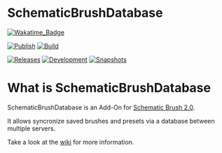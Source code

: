 # SchematicBrushDatabase

[![Wakatime_Badge](https://wakatime.com/badge/github/eldoriarpg/schematic-brush-database.svg)][wakatime]

[![Publish](https://img.shields.io/github/actions/workflow/status/eldoriarpg/schematic-brush-database/publish_to_nexus.yml?style=for-the-badge&label=Publish)][publish]
[![Build](https://img.shields.io/github/actions/workflow/status/eldoriarpg/schematic-brush-database/verify.yml?style=for-the-badge&label=Build)][verify]

[![Releases](https://img.shields.io/nexus/maven-releases/de.eldoria/schematic-brush-database?label=Release&logo=Release&server=https%3A%2F%2Feldonexus.de&style=for-the-badge)][release]
[![Development](https://img.shields.io/nexus/maven-dev/de.eldoria/schematic-brush-database?label=DEV&logo=Release&server=https%3A%2F%2Feldonexus.de&style=for-the-badge)][development]
[![Snapshots](https://img.shields.io/nexus/s/de.eldoria/schematic-brush-database?color=orange&label=Snapshot&server=https%3A%2F%2Feldonexus.de&style=for-the-badge)][snapshot]

<!-- [![Text](image_link)][link_anchor] -->
<!-- [anchor]: link> -->

[wakatime]: https://wakatime.com/badge/github/eldoriarpg/schematic-brush-database
[publish]: https://github.com/eldoriarpg/schematic-brush-database/actions/workflows/publish_to_nexus.yml
[verify]: https://github.com/eldoriarpg/schematic-brush-database/actions/workflows/verify.yml
[release]: https://eldonexus.de/#browse/browse:maven-releases:de%2Feldoria%2Fschematic-brush-database
[development]: https://eldonexus.de/#browse/browse:maven-dev:de%2Feldoria%2schematic-brush-database
[snapshot]: https://eldonexus.de/#browse/browse:maven-snapshots:de%2Feldoria%2Fschematic-brush-database

# What is SchematicBrushDatabase
SchematicBrushDatabase is an Add-On for [Schematic Brush 2.0](https://github.com/eldoriarpg/SchematicBrushReborn).

It allows syncronize saved brushes and presets via a database between multiple servers.

Take a look at the [wiki](https://github.com/eldoriarpg/schematic-brush-database/wiki) for more information.
